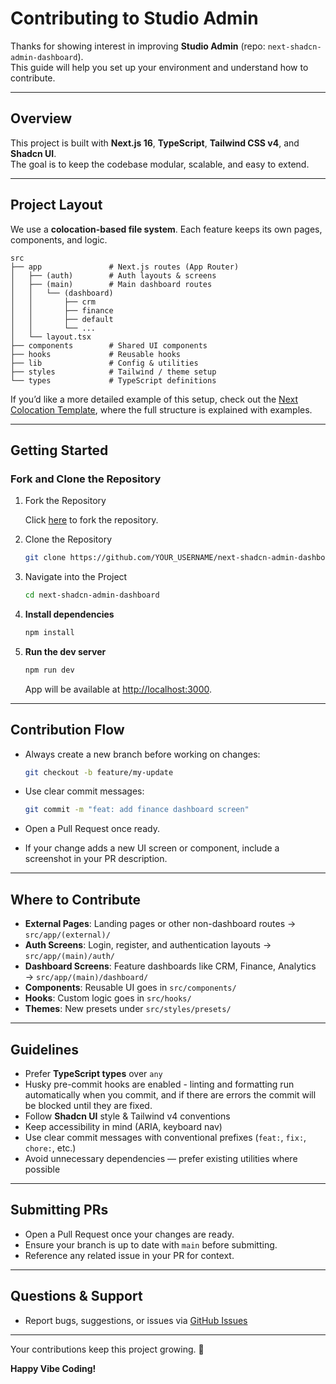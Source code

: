 # Contributing to Studio Admin

Thanks for showing interest in improving **Studio Admin** (repo: `next-shadcn-admin-dashboard`).  
This guide will help you set up your environment and understand how to contribute.

---

## Overview

This project is built with **Next.js 16**, **TypeScript**, **Tailwind CSS v4**, and **Shadcn UI**.  
The goal is to keep the codebase modular, scalable, and easy to extend.

---

## Project Layout

We use a **colocation-based file system**. Each feature keeps its own pages, components, and logic.

```
src
├── app               # Next.js routes (App Router)
│   ├── (auth)        # Auth layouts & screens
│   ├── (main)        # Main dashboard routes
│   │   └── (dashboard)
│   │       ├── crm
│   │       ├── finance
│   │       ├── default
│   │       └── ...
│   └── layout.tsx
├── components        # Shared UI components
├── hooks             # Reusable hooks
├── lib               # Config & utilities
├── styles            # Tailwind / theme setup
└── types             # TypeScript definitions
```

If you’d like a more detailed example of this setup, check out the [Next Colocation Template](https://github.com/arhamkhnz/next-colocation-template), where the full structure is explained with examples.

---

## Getting Started

### Fork and Clone the Repository

1. Fork the Repository
   
   Click [here](https://github.com/arhamkhnz/next-shadcn-admin-dashboard/fork) to fork the repository.

2. Clone the Repository  
   ```bash
   git clone https://github.com/YOUR_USERNAME/next-shadcn-admin-dashboard.git
   ```
   
3. Navigate into the Project  
   ```bash
   cd next-shadcn-admin-dashboard
   ```

4. **Install dependencies**
   ```bash
   npm install
   ```

5. **Run the dev server**
   ```bash
   npm run dev
   ```
   App will be available at [http://localhost:3000](http://localhost:3000).

---

## Contribution Flow

- Always create a new branch before working on changes:
  ```bash
  git checkout -b feature/my-update
  ```

- Use clear commit messages:
  ```bash
  git commit -m "feat: add finance dashboard screen"
  ```

- Open a Pull Request once ready.
- If your change adds a new UI screen or component, include a screenshot in your PR description.

---

## Where to Contribute

- **External Pages**: Landing pages or other non-dashboard routes → `src/app/(external)/`  
- **Auth Screens**: Login, register, and authentication layouts → `src/app/(main)/auth/`  
- **Dashboard Screens**: Feature dashboards like CRM, Finance, Analytics → `src/app/(main)/dashboard/`
- **Components**: Reusable UI goes in `src/components/`  
- **Hooks**: Custom logic goes in `src/hooks/`  
- **Themes**: New presets under `src/styles/presets/`  

---

## Guidelines

- Prefer **TypeScript types** over `any`
- Husky pre-commit hooks are enabled - linting and formatting run automatically when you commit, and if there are errors the commit will be blocked until they are fixed. 
- Follow **Shadcn UI** style & Tailwind v4 conventions
- Keep accessibility in mind (ARIA, keyboard nav)
- Use clear commit messages with conventional prefixes (`feat:`, `fix:`, `chore:`, etc.)
- Avoid unnecessary dependencies — prefer existing utilities where possible

---

## Submitting PRs

- Open a Pull Request once your changes are ready.  
- Ensure your branch is up to date with `main` before submitting.  
- Reference any related issue in your PR for context.

---

## Questions & Support

- Report bugs, suggestions, or issues via [GitHub Issues](https://github.com/arhamkhnz/next-shadcn-admin-dashboard/issues)

---

Your contributions keep this project growing. 🚀

**Happy Vibe Coding!**
